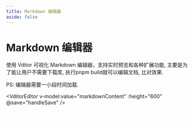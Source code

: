 ```yaml
---
title: Markdown 编辑器
aside: false
---
```


<script setup>
import { ref } from 'vue'
import VditorEditor from './.vitepress/components/VditorEditor.vue'

const markdownContent = ref([
    '# 开始编辑你的 Markdown',
    '',
    '欢迎使用 Vditor 编辑器！',
    '',
    '## 数学公式支持',
    '',
    '行内公式: $E = mc^2$',
    '',
    '行间公式:',
    '',
    '$$\\begin{bmatrix}',
    'a & b \\\\',
    'c & d',
    '\\end{bmatrix}$$',
    '',
    '## 代码块',
    '',
    '```js',
    'function hello() {',
    '  console.log("Hello, Vditor!");',
    '}',
    '```'
].join('\n'))

const handleSave = (content) => {
  console.log('保存内容:', content)
  // 这里可以实现保存逻辑，比如通过API保存到服务器
}
</script>

# Markdown 编辑器

使用 Vditor 可视化 Markdown 编辑器，支持实时预览和各种扩展功能, 主要是为了能让用户不需要下载库, 执行pnpm build就可以编辑文档, 比对效果.

PS: 编辑器需要一小段时间加载.

<VditorEditor
  v-model:value="markdownContent"
  :height="600"
  @save="handleSave"
/>

<div class="action-buttons">
  <button class="save-button" @click="$refs.editor?.save()">保存内容</button>
</div>

<style>
.action-buttons {
  margin-top: 20px;
  display: flex;
  justify-content: flex-end;
}

.save-button {
  background-color: var(--vp-c-brand);
  color: white;
  border: none;
  padding: 8px 16px;
  border-radius: 4px;
  cursor: pointer;
  font-size: 14px;
}

.save-button:hover {
  background-color: var(--vp-c-brand-dark);
}
</style>

